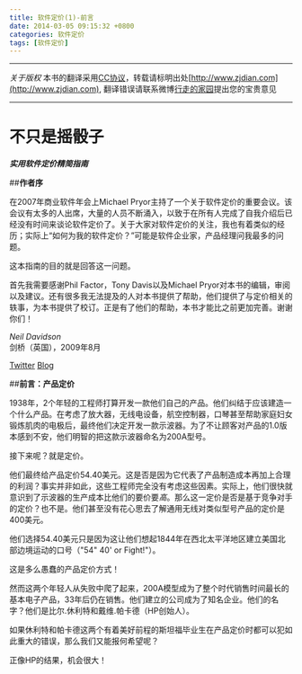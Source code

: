 ```yaml
---
title: 软件定价(1)-前言
date: 2014-03-05 09:15:32 +0800
categories: 软件定价
tags: [软件定价]
---
```


-----

*关于版权*
本书的翻译采用[CC协议](creativecommons.org/licenses/by-nc-sa/2.5/cn/‎)，转载请标明出处[http://www.zjdian.com](http://www.zjdian.com), 翻译错误请联系微博[行走的家园](http://weibo.com/walkinghome)提出您的宝贵意见

-----

# **不只是摇骰子**
***实用软件定价精简指南***

##**作者序**

在2007年商业软件年会上Michael Pryor主持了一个关于软件定价的重要会议。该会议有太多的人出席，大量的人员不断涌入，以致于在所有人完成了自我介绍后已经没有时间来谈论软件定价了。关于大家对软件定价的关注，我也有着类似的经历；实际上“如何为我的软件定价？”可能是软件企业家，产品经理问我最多的问题。

这本指南的目的就是回答这一问题。

首先我需要感谢Phil Factor，Tony Davis以及Michael Pryor对本书的编辑，审阅以及建议。还有很多我无法提及的人对本书提供了帮助，他们提供了与定价相关的轶事，为本书提供了校订。正是有了他们的帮助，本书才能比之前更加完善。谢谢你们！

*Neil Davidson*  
剑桥（英国），2009年8月

[Twitter](http://twitter.com/neildavidson)
[Blog](http://blog.businessofsoftware.org)



##**前言：产品定价**

1938年，2个年轻的工程师打算开发一款他们自己的产品。他们纠结于应该建造一个什么产品。在考虑了放大器，无线电设备，航空控制器，口琴甚至帮助家庭妇女锻炼肌肉的电极后，最终他们决定开发一款示波器。为了不让顾客对产品的1.0版本感到不安，他们明智的把这款示波器命名为200A型号。

接下来呢？就是定价。

他们最终给产品定价54.40美元。这是否是因为它代表了产品制造成本再加上合理的利润？事实并非如此，这些工程师完全没有考虑这些因素。实际上，他们很快就意识到了示波器的生产成本比他们的要价要*高*。那么这一定价是否是基于竞争对手的定价？也不是。他们甚至没有花心思去了解通用无线对类似型号产品的定价是400美元。

他们选择54.40美元只是因为这让他们想起1844年在西北太平洋地区建立美国北部边境运动的口号（"54" 40' or Fight!"）。

这是多么愚蠢的产品定价方式！

然而这两个年轻人从失败中爬了起来，200A模型成为了整个时代销售时间最长的基本电子产品，33年后仍在销售。他们建立的公司成为了知名企业。他们的名字？他们是比尔.休利特和戴维.帕卡德（HP创始人）。

如果休利特和帕卡德这两个有着美好前程的斯坦福毕业生在产品定价时都可以犯如此重大的错误，那么我们又能报何希望呢？

正像HP的结果，机会很大！